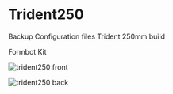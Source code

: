 # Trident250
Backup Configuration files Trident 250mm build

Formbot Kit

![trident250 front](https://github.com/mvdveer/Trident250/assets/19568018/e558fef8-5f9e-446f-82f6-a54512b05a48)

![trident250 back](https://github.com/mvdveer/Trident250/assets/19568018/76b4c893-4a18-48ec-9b08-3ec6885b2821)
